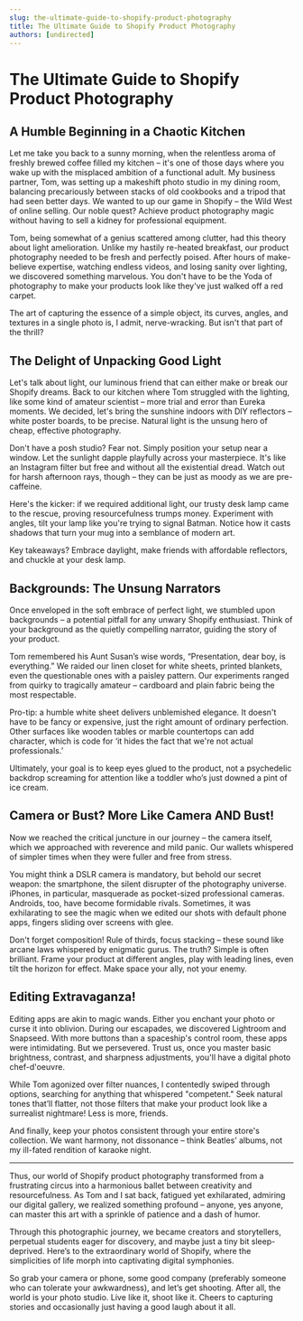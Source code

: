 ```yaml
---
slug: the-ultimate-guide-to-shopify-product-photography
title: The Ultimate Guide to Shopify Product Photography
authors: [undirected]
---
```



# The Ultimate Guide to Shopify Product Photography

## A Humble Beginning in a Chaotic Kitchen

Let me take you back to a sunny morning, when the relentless aroma of freshly brewed coffee filled my kitchen – it's one of those days where you wake up with the misplaced ambition of a functional adult. My business partner, Tom, was setting up a makeshift photo studio in my dining room, balancing precariously between stacks of old cookbooks and a tripod that had seen better days. We wanted to up our game in Shopify – the Wild West of online selling. Our noble quest? Achieve product photography magic without having to sell a kidney for professional equipment.

Tom, being somewhat of a genius scattered among clutter, had this theory about light amelioration. Unlike my hastily re-heated breakfast, our product photography needed to be fresh and perfectly poised. After hours of make-believe expertise, watching endless videos, and losing sanity over lighting, we discovered something marvelous. You don't have to be the Yoda of photography to make your products look like they've just walked off a red carpet.

The art of capturing the essence of a simple object, its curves, angles, and textures in a single photo is, I admit, nerve-wracking. But isn't that part of the thrill?

## The Delight of Unpacking Good Light

Let's talk about light, our luminous friend that can either make or break our Shopify dreams. Back to our kitchen where Tom struggled with the lighting, like some kind of amateur scientist – more trial and error than Eureka moments. We decided, let's bring the sunshine indoors with DIY reflectors – white poster boards, to be precise. Natural light is the unsung hero of cheap, effective photography. 

Don't have a posh studio? Fear not. Simply position your setup near a window. Let the sunlight dapple playfully across your masterpiece. It's like an Instagram filter but free and without all the existential dread. Watch out for harsh afternoon rays, though – they can be just as moody as we are pre-caffeine. 

Here's the kicker: if we required additional light, our trusty desk lamp came to the rescue, proving resourcefulness trumps money. Experiment with angles, tilt your lamp like you're trying to signal Batman. Notice how it casts shadows that turn your mug into a semblance of modern art. 

Key takeaways? Embrace daylight, make friends with affordable reflectors, and chuckle at your desk lamp.

## Backgrounds: The Unsung Narrators

Once enveloped in the soft embrace of perfect light, we stumbled upon backgrounds – a potential pitfall for any unwary Shopify enthusiast. Think of your background as the quietly compelling narrator, guiding the story of your product.

Tom remembered his Aunt Susan’s wise words, “Presentation, dear boy, is everything.” We raided our linen closet for white sheets, printed blankets, even the questionable ones with a paisley pattern. Our experiments ranged from quirky to tragically amateur – cardboard and plain fabric being the most respectable.

Pro-tip: a humble white sheet delivers unblemished elegance. It doesn't have to be fancy or expensive, just the right amount of ordinary perfection. Other surfaces like wooden tables or marble countertops can add character, which is code for ‘it hides the fact that we're not actual professionals.’

Ultimately, your goal is to keep eyes glued to the product, not a psychedelic backdrop screaming for attention like a toddler who’s just downed a pint of ice cream.

## Camera or Bust? More Like Camera AND Bust!

Now we reached the critical juncture in our journey – the camera itself, which we approached with reverence and mild panic. Our wallets whispered of simpler times when they were fuller and free from stress.

You might think a DSLR camera is mandatory, but behold our secret weapon: the smartphone, the silent disrupter of the photography universe. iPhones, in particular, masquerade as pocket-sized professional cameras. Androids, too, have become formidable rivals. Sometimes, it was exhilarating to see the magic when we edited our shots with default phone apps, fingers sliding over screens with glee.

Don't forget composition! Rule of thirds, focus stacking – these sound like arcane laws whispered by enigmatic gurus. The truth? Simple is often brilliant. Frame your product at different angles, play with leading lines, even tilt the horizon for effect. Make space your ally, not your enemy.

## Editing Extravaganza!

Editing apps are akin to magic wands. Either you enchant your photo or curse it into oblivion. During our escapades, we discovered Lightroom and Snapseed. With more buttons than a spaceship's control room, these apps were intimidating. But we persevered. Trust us, once you master basic brightness, contrast, and sharpness adjustments, you'll have a digital photo chef-d'oeuvre.

While Tom agonized over filter nuances, I contentedly swiped through options, searching for anything that whispered "competent." Seek natural tones that’ll flatter, not those filters that make your product look like a surrealist nightmare! Less is more, friends.

And finally, keep your photos consistent through your entire store's collection. We want harmony, not dissonance – think Beatles’ albums, not my ill-fated rendition of karaoke night.

---

Thus, our world of Shopify product photography transformed from a frustrating circus into a harmonious ballet between creativity and resourcefulness. As Tom and I sat back, fatigued yet exhilarated, admiring our digital gallery, we realized something profound – anyone, yes anyone, can master this art with a sprinkle of patience and a dash of humor.

Through this photographic journey, we became creators and storytellers, perpetual students eager for discovery, and maybe just a tiny bit sleep-deprived. Here’s to the extraordinary world of Shopify, where the simplicities of life morph into captivating digital symphonies. 

So grab your camera or phone, some good company (preferably someone who can tolerate your awkwardness), and let’s get shooting. After all, the world is your photo studio. Live like it, shoot like it. Cheers to capturing stories and occasionally just having a good laugh about it all.